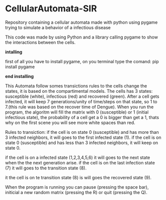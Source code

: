 # CellularAutomata-SIR
Repository containing a cellular automata made with python using pygame trying to simulate a behavior of a infectious disease

This code was made by using Python and a library calling pygame to show the interactions between the cells.

**intalling**

first of all you have to install pygame, on you terminal type the comand:
pip install pygame

**end installing**

This Automata follow somes transictions rules to the cells change the states, it is based on the compartimental models.
The cells has 3 states: susceptible (white), infectious (red) and recovered (green).
After a cell gets infected, it will keep 7 generations/unity of time/steps on that state, so 1 to 7.(this rule was based on the recover 
time of Dengue). When you run the program, the algoritm will fill the matrix with 0 (susceptible) or 1 (initial infectious state), the probability of a cell get a 0 is bigger than get a 1, thats why on the first scene you will see more white spaces than red.


Rules to transiction:
if the cell is on state 0 (susceptible) and has more than 3 infected neighbors, it will goes to the first infected state (1).
if the cell is on state 0 (susceptible) and has less than 3 infected neighbors, it will keep on state 0.

if the cell is on a infected state (1,2,3,4,5,6) it will goes to the next state when the the next generation arise.
if the cell is on the last infection state (7) it will goes to the transition state (8).

it the cell is on te transition state (8) is will goes the recovered state (9).

When the program is running you can pause (pressing the space bar), initicial a new random matrix (pressing the R) or quit (pressing the Q).




